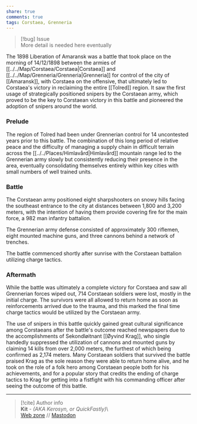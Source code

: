```yaml
---  
share: true  
comments: true  
tags: Corstaea, Grenneria  
---  
```

  
> [!bug] Issue  
> More detail is needed here eventually  
  
The 1898 Liberation of Amaransk was a battle that took place on the morning of 14/12/1898 between the armies of [[../../Map/Corstaea/Corstaea|Corstaea]] and [[../../Map/Grenneria/Grenneria|Grenneria]] for control of the city of [[Amaransk]], with Corstaea on the offensive, that ultimately led to Corstaea's victory in reclaiming the entire [[Tolred]] region. It saw the first usage of strategically positioned snipers by the Corstaean army, which proved to be the key to Corstaean victory in this battle and pioneered the adoption of snipers around the world.  
  
### Prelude  
  
The region of Tolred had been under Grennerian control for 14 uncontested years prior to this battle. The combination of this long period of relative peace and the difficulty of managing a supply chain in difficult terrain across the [[../../Places/Himlavård|Himlavård]] mountain range led to the Grennerian army slowly but consistently reducing their presence in the area, eventually consolidating themselves entirely within key cities with small numbers of well trained units.  
  
### Battle  
  
The Corstaean army positioned eight sharpshooters on snowy hills facing the southeast entrance to the city at distances between 1,800 and 3,200 meters, with the intention of having them provide covering fire for the main force, a 982 man infantry battalion.  
  
The Grennerian army defense consisted of approximately 300 riflemen, eight mounted machine guns, and three cannons behind a network of trenches.  
  
The battle commenced shortly after sunrise with the Corstaean battalion utilizing charge tactics.  
  
### Aftermath  
  
While the battle was ultimately a complete victory for Corstaea and saw all Grennerian forces wiped out, 714 Corstaean soldiers were lost, mostly in the initial charge. The survivors were all allowed to return home as soon as reinforcements arrived due to the trauma, and this marked the final time charge tactics would be utilized by the Corstaean army.  
  
The use of snipers in this battle quickly gained great cultural significance among Corstaeans after the battle's outcome reached newspapers due to the accomplishments of Sekondløitnant [[Øyvind Krag]], who single handedly suppressed the utilization of cannons and mounted guns by claiming 14 kills from over 2,000 meters, the furthest of which being confirmed as 2,174 meters. Many Corstaean soldiers that survived the battle praised Krag as the sole reason they were able to return home alive, and he took on the role of a folk hero among Corstaean people both for his achievements, and for a popular story that credits the ending of charge tactics to Krag for getting into a fistfight with his commanding officer after seeing the outcome of this battle.  
  
-----  
> [!cite] Author info  
> **Kit** - *(AKA Kerosyn, or QuickFastly)*\  
> [Web zone](https://kitabe.link) // [Mastodon](https://social.tripulse.net/@kit)